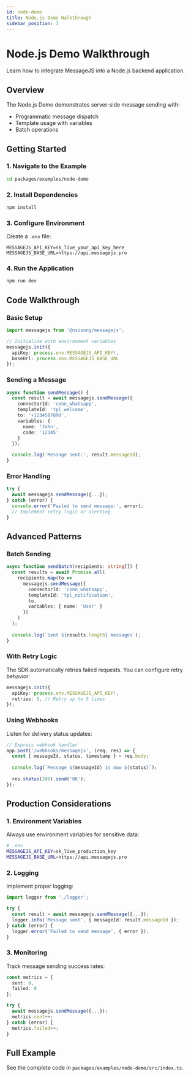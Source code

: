 ```yaml
---
id: node-demo
title: Node.js Demo Walkthrough
sidebar_position: 3
---
```


# Node.js Demo Walkthrough

Learn how to integrate MessageJS into a Node.js backend application.

## Overview

The Node.js Demo demonstrates server-side message sending with:
- Programmatic message dispatch
- Template usage with variables
- Batch operations

## Getting Started

### 1. Navigate to the Example

```bash
cd packages/examples/node-demo
```

### 2. Install Dependencies

```bash
npm install
```

### 3. Configure Environment

Create a `.env` file:

```env
MESSAGEJS_API_KEY=sk_live_your_api_key_here
MESSAGEJS_BASE_URL=https://api.messagejs.pro
```

### 4. Run the Application

```bash
npm run dev
```

## Code Walkthrough

### Basic Setup

```typescript
import messagejs from '@nsisong/messagejs';

// Initialize with environment variables
messagejs.init({
  apiKey: process.env.MESSAGEJS_API_KEY!,
  baseUrl: process.env.MESSAGEJS_BASE_URL
});
```

### Sending a Message

```typescript
async function sendMessage() {
  const result = await messagejs.sendMessage({
    connectorId: 'conn_whatsapp',
    templateId: 'tpl_welcome',
    to: '+1234567890',
    variables: {
      name: 'John',
      code: '12345'
    }
  });

  console.log('Message sent:', result.messageId);
}
```

### Error Handling

```typescript
try {
  await messagejs.sendMessage({...});
} catch (error) {
  console.error('Failed to send message:', error);
  // Implement retry logic or alerting
}
```

## Advanced Patterns

### Batch Sending

```typescript
async function sendBatch(recipients: string[]) {
  const results = await Promise.all(
    recipients.map(to => 
      messagejs.sendMessage({
        connectorId: 'conn_whatsapp',
        templateId: 'tpl_notification',
        to,
        variables: { name: 'User' }
      })
    )
  );
  
  console.log(`Sent ${results.length} messages`);
}
```

### With Retry Logic

The SDK automatically retries failed requests. You can configure retry behavior:

```typescript
messagejs.init({
  apiKey: process.env.MESSAGEJS_API_KEY!,
  retries: 5, // Retry up to 5 times
});
```

### Using Webhooks

Listen for delivery status updates:

```typescript
// Express webhook handler
app.post('/webhooks/messagejs', (req, res) => {
  const { messageId, status, timestamp } = req.body;
  
  console.log(`Message ${messageId} is now ${status}`);
  
  res.status(200).send('OK');
});
```

## Production Considerations

### 1. Environment Variables

Always use environment variables for sensitive data:

```bash
# .env
MESSAGEJS_API_KEY=sk_live_production_key
MESSAGEJS_BASE_URL=https://api.messagejs.pro
```

### 2. Logging

Implement proper logging:

```typescript
import logger from './logger';

try {
  const result = await messagejs.sendMessage({...});
  logger.info('Message sent', { messageId: result.messageId });
} catch (error) {
  logger.error('Failed to send message', { error });
}
```

### 3. Monitoring

Track message sending success rates:

```typescript
const metrics = {
  sent: 0,
  failed: 0
};

try {
  await messagejs.sendMessage({...});
  metrics.sent++;
} catch (error) {
  metrics.failed++;
}
```

## Full Example

See the complete code in `packages/examples/node-demo/src/index.ts`.

